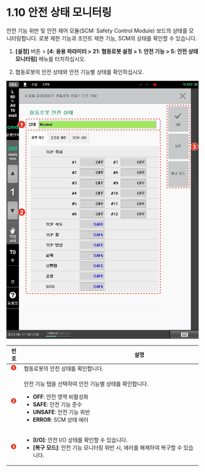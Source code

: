 ﻿# 1.10 안전 상태 모니터링

안전 기능 위반 및 안전 제어 모듈(SCM: Safety Control Module) 보드의 상태를 모니터링합니다. 로봇 제한 기능과 조인트 제한 기능, SCM의 상태를 확인할 수 있습니다.

1.  **\[설정]** 버튼 > **\[4: 응용 파라미터 > 21: 협동로봇 설정 > 1: 안전 기능 > 5: 안전 상태 모니터링]** 메뉴를 터치하십시오.


2. &#x20;협동로봇의 안전 상태와 안전 기능별 상태를 확인하십시오.

![](../../_assets/image49.jpeg)

|               **번호**               | 　　　　　　　　　　　**설명**                                                                                                                                                                                                    |
| :--------------------------------: | -------------------------------------------------------------------------------------------------------------------------------------------------------------------------------------------------------------------- |
|  ![](../../_assets/1.png)  | 협동로봇의 안전 상태를 확인합니다.                                                                                                                                                                                                  |
|  ![](../../_assets/2.png)  | <p>안전 기능 탭을 선택하여 안전 기능별 상태를 확인합니다.</p><ul><li><strong>OFF</strong>: 안전 영역 비활성화</li><li><strong>SAFE</strong>: 안전 기능 준수</li><li><strong>UNSAFE</strong>: 안전 기능 위반</li><li><strong>ERROR</strong>: SCM 상태 에러</li></ul> |
|  ![](../../_assets/3.png)  | <ul><li><strong>[I/O]</strong>: 안전 I/O 상태를 확인할 수 있습니다.</li><li><strong>[복구 모드]</strong>: 안전 기능 모니터링 위반 시, 에러를 해제하여 복구할 수 있습니다.</li></ul>                                                                             |
